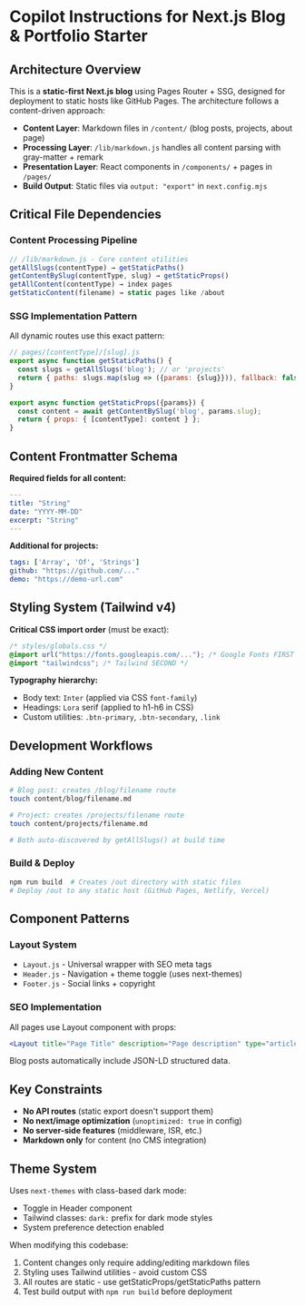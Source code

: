 # Copilot Instructions for Next.js Blog & Portfolio Starter

## Architecture Overview
This is a **static-first Next.js blog** using Pages Router + SSG, designed for deployment to static hosts like GitHub Pages. The architecture follows a content-driven approach:

- **Content Layer**: Markdown files in `/content/` (blog posts, projects, about page)
- **Processing Layer**: `/lib/markdown.js` handles all content parsing with gray-matter + remark
- **Presentation Layer**: React components in `/components/` + pages in `/pages/`
- **Build Output**: Static files via `output: "export"` in `next.config.mjs`

## Critical File Dependencies

### Content Processing Pipeline
```javascript
// /lib/markdown.js - Core content utilities
getAllSlugs(contentType) → getStaticPaths()
getContentBySlug(contentType, slug) → getStaticProps() 
getAllContent(contentType) → index pages
getStaticContent(filename) → static pages like /about
```

### SSG Implementation Pattern
All dynamic routes use this exact pattern:
```javascript
// pages/[contentType]/[slug].js
export async function getStaticPaths() {
  const slugs = getAllSlugs('blog'); // or 'projects'
  return { paths: slugs.map(slug => ({params: {slug}})), fallback: false };
}

export async function getStaticProps({params}) {
  const content = await getContentBySlug('blog', params.slug);
  return { props: { [contentType]: content } };
}
```

## Content Frontmatter Schema
**Required fields for all content:**
```yaml
---
title: "String"
date: "YYYY-MM-DD"
excerpt: "String"
---
```

**Additional for projects:**
```yaml
tags: ['Array', 'Of', 'Strings']
github: "https://github.com/..."
demo: "https://demo-url.com"
```

## Styling System (Tailwind v4)
**Critical CSS import order** (must be exact):
```css
/* styles/globals.css */
@import url("https://fonts.googleapis.com/..."); /* Google Fonts FIRST */
@import "tailwindcss"; /* Tailwind SECOND */
```

**Typography hierarchy:**
- Body text: `Inter` (applied via CSS `font-family`)
- Headings: `Lora` serif (applied to h1-h6 in CSS)
- Custom utilities: `.btn-primary`, `.btn-secondary`, `.link`

## Development Workflows

### Adding New Content
```bash
# Blog post: creates /blog/filename route
touch content/blog/filename.md

# Project: creates /projects/filename route  
touch content/projects/filename.md

# Both auto-discovered by getAllSlugs() at build time
```

### Build & Deploy
```bash
npm run build  # Creates /out directory with static files
# Deploy /out to any static host (GitHub Pages, Netlify, Vercel)
```

## Component Patterns

### Layout System
- `Layout.js` - Universal wrapper with SEO meta tags
- `Header.js` - Navigation + theme toggle (uses next-themes)
- `Footer.js` - Social links + copyright

### SEO Implementation
All pages use Layout component with props:
```jsx
<Layout title="Page Title" description="Page description" type="article">
```
Blog posts automatically include JSON-LD structured data.

## Key Constraints
- **No API routes** (static export doesn't support them)
- **No next/image optimization** (`unoptimized: true` in config)
- **No server-side features** (middleware, ISR, etc.)
- **Markdown only** for content (no CMS integration)

## Theme System
Uses `next-themes` with class-based dark mode:
- Toggle in Header component
- Tailwind classes: `dark:` prefix for dark mode styles
- System preference detection enabled

When modifying this codebase:
1. Content changes only require adding/editing markdown files
2. Styling uses Tailwind utilities - avoid custom CSS
3. All routes are static - use getStaticProps/getStaticPaths pattern
4. Test build output with `npm run build` before deployment
